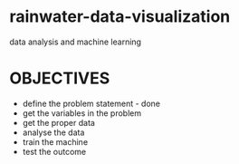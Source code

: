 # rainwater-data-visualization
data analysis and machine learning
# OBJECTIVES
* define the problem statement - done
* get the variables in the problem
* get the proper data
* analyse the data
* train the machine
* test the outcome
